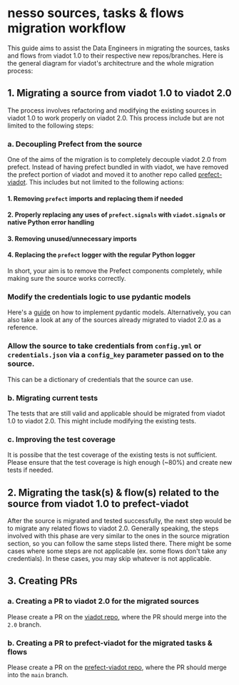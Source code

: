 # nesso sources, tasks & flows migration workflow
This guide aims to assist the Data Engineers in migrating the sources, tasks and flows from viadot 1.0 to their respective new repos/branches. Here is the general diagram for viadot's architectrure and the whole migration process:  

<!-- Migration process overview:  
![Migration overview](./viadot_source_migration.png)  

Step-by-step DE migration flowchart:  
![Step-by-step migration flowchart](./step_by_step_migration_flowchart)   -->
## 1. Migrating a source from viadot 1.0 to viadot 2.0
The process involves refactoring and modifying the existing sources in viadot 1.0 to work properly on viadot 2.0. This process include but are not limited to the following steps:
### a. Decoupling Prefect from the source
One of the aims of the migration is to completely decouple viadot 2.0 from prefect. Instead of having prefect bundled in with viadot, we have removed the prefect portion of viadot and moved it to another repo called [prefect-viadot](https://github.com/dyvenia/prefect-viadot/).
This includes but not limited to the following actions:  
#### 1. Removing `prefect` imports and replacing them if needed
#### 2. Properly replacing any uses of `prefect.signals` with `viadot.signals` or native Python error handling
#### 3. Removing unused/unnecessary imports
#### 4. Replacing the `prefect` logger with the regular Python logger
In short, your aim is to remove the Prefect components completely, while making sure the source works correctly.
### Modify the credentials logic to use pydantic models
Here's a [guide](https://medium.com/mlearning-ai/improve-your-data-models-with-pydantic-f9f10ca66f26) on how to implement pydantic models. Alternatively, you can also take a look at any of the sources already migrated to viadot 2.0 as a reference.
### Allow the source to take credentials from `config.yml` or `credentials.json` via a `config_key` parameter passed on to the source.
This can be a dictionary of credentials that the source can use.
### b. Migrating current tests
The tests that are still valid and applicable should be migrated from viadot 1.0 to viadot 2.0. This might include modifying the existing tests.
### c. Improving the test coverage
It is possibe that the test coverage of the existing tests is not sufficient. Please ensure that the test coverage is high enough (~80%) and create new tests if needed.

## 2. Migrating the task(s) & flow(s) related to the source from viadot 1.0 to prefect-viadot
After the source is migrated and tested successfully, the next step would be to migrate any related flows to viadot 2.0. Generally speaking, the steps involved with this phase are very similar to the ones in the source migration section, so you can follow the same steps listed there. There might be some cases where some steps are not applicable (ex. some flows don't take any credentials). In these cases, you may skip whatever is not applicable.

## 3. Creating PRs
### a. Creating a PR to viadot 2.0 for the migrated sources
Please create a PR on the [viadot repo](https://github.com/dyvenia/viadot), where the PR should merge into the `2.0` branch.
### b. Creating a PR to prefect-viadot for the migrated tasks & flows
Please create a PR on the [prefect-viadot repo](https://github.com/dyvenia/prefect-viadot), where the PR should merge into the `main` branch.